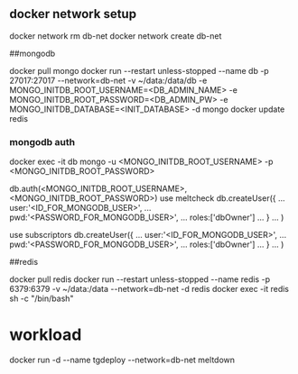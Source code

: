 #

## docker network setup

docker network rm db-net
docker network create db-net

##mongodb

docker pull mongo
docker run --restart unless-stopped --name db -p 27017:27017 --network=db-net -v ~/data:/data/db -e MONGO_INITDB_ROOT_USERNAME=<DB_ADMIN_NAME> -e MONGO_INITDB_ROOT_PASSWORD=<DB_ADMIN_PW> -e MONGO_INITDB_DATABASE=<INIT_DATABASE> -d mongo
docker update  redis
### mongodb auth

docker exec -it db mongo -u <MONGO_INITDB_ROOT_USERNAME> -p <MONGO_INITDB_ROOT_PASSWORD>

db.auth(<MONGO_INITDB_ROOT_USERNAME>, <MONGO_INITDB_ROOT_PASSWORD>)
use meltcheck
db.createUser({
... user:'<ID_FOR_MONGODB_USER>',
... pwd:'<PASSWORD_FOR_MONGODB_USER>',
... roles:['dbOwner']
... }
... )

use subscriptors
db.createUser({
... user:'<ID_FOR_MONGODB_USER>',
... pwd:'<PASSWORD_FOR_MONGODB_USER>',
... roles:['dbOwner']
... }
... )

##redis 

docker pull redis 
docker run --restart unless-stopped --name redis -p 6379:6379 -v ~/data:/data --network=db-net -d redis
docker exec -it redis sh -c "/bin/bash"

# workload
docker run -d --name tgdeploy --network=db-net meltdown

